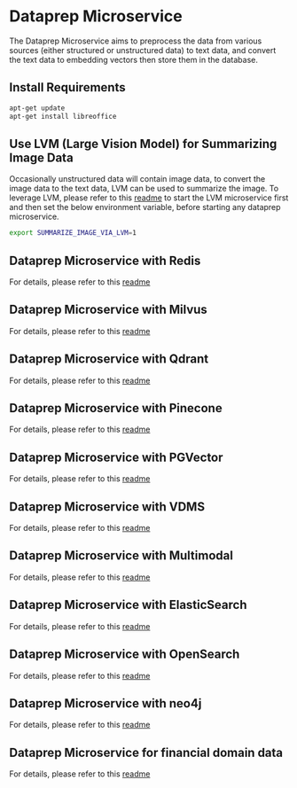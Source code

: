# Dataprep Microservice

The Dataprep Microservice aims to preprocess the data from various sources (either structured or unstructured data) to text data, and convert the text data to embedding vectors then store them in the database.

## Install Requirements

```bash
apt-get update
apt-get install libreoffice
```

## Use LVM (Large Vision Model) for Summarizing Image Data

Occasionally unstructured data will contain image data, to convert the image data to the text data, LVM can be used to summarize the image. To leverage LVM, please refer to this [readme](../lvms/src/README.md) to start the LVM microservice first and then set the below environment variable, before starting any dataprep microservice.

```bash
export SUMMARIZE_IMAGE_VIA_LVM=1
```

## Dataprep Microservice with Redis

For details, please refer to this [readme](src/README_redis.md)

## Dataprep Microservice with Milvus

For details, please refer to this [readme](src/README_milvus.md)

## Dataprep Microservice with Qdrant

For details, please refer to this [readme](src/README_qdrant.md)

## Dataprep Microservice with Pinecone

For details, please refer to this [readme](src/README_pinecone.md)

## Dataprep Microservice with PGVector

For details, please refer to this [readme](src/README_pgvector.md)

## Dataprep Microservice with VDMS

For details, please refer to this [readme](src/README_vdms.md)

## Dataprep Microservice with Multimodal

For details, please refer to this [readme](src/README_multimodal.md)

## Dataprep Microservice with ElasticSearch

For details, please refer to this [readme](src/README_elasticsearch.md)

## Dataprep Microservice with OpenSearch

For details, please refer to this [readme](src/README_opensearch.md)

## Dataprep Microservice with neo4j

For details, please refer to this [readme](src/README_neo4j_llamaindex.md)

## Dataprep Microservice for financial domain data

For details, please refer to this [readme](src/README_finance.md)
